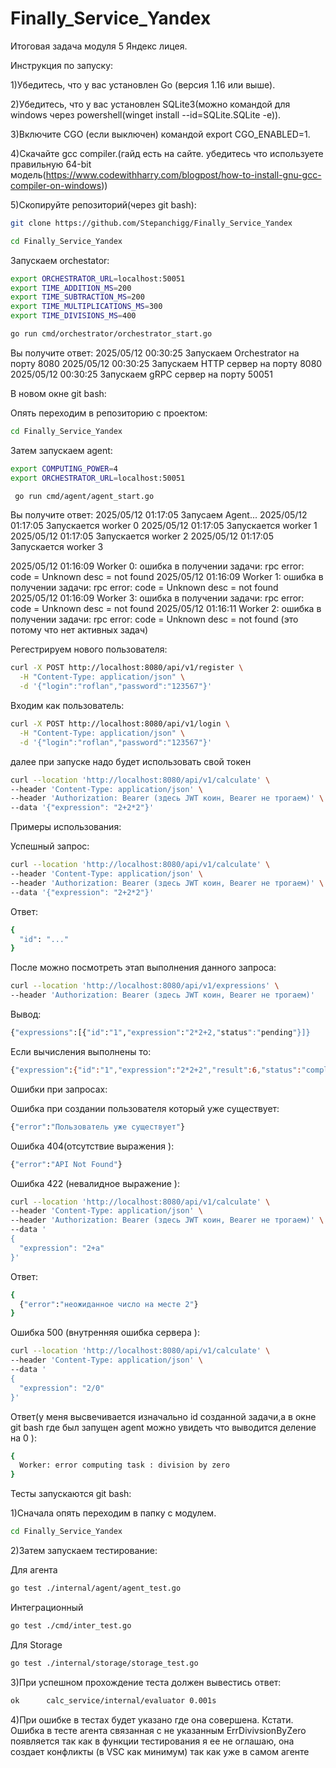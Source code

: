 # Finally_Service_Yandex
Итоговая задача модуля 5 Яндекс лицея.

Инструкция по запуску:

1)Убедитесь, что у вас установлен Go (версия 1.16 или выше).

2)Убедитесь, что у вас установлен SQLite3(можно командой для windows через powershell(winget install --id=SQLite.SQLite  -e)).

3)Включите CGO (если выключен) командой export CGO_ENABLED=1.

4)Скачайте gcc compiler.(гайд есть на сайте. убедитесь что используете правильную 64-bit модель(https://www.codewithharry.com/blogpost/how-to-install-gnu-gcc-compiler-on-windows))

5)Скопируйте репозиторий(через git bash):

```bash
git clone https://github.com/Stepanchigg/Finally_Service_Yandex
```

```bash
cd Finally_Service_Yandex
```

Запускаем orchestator:

```bash
export ORCHESTRATOR_URL=localhost:50051
export TIME_ADDITION_MS=200
export TIME_SUBTRACTION_MS=200
export TIME_MULTIPLICATIONS_MS=300
export TIME_DIVISIONS_MS=400

go run cmd/orchestrator/orchestrator_start.go
```

Вы получите ответ:
2025/05/12 00:30:25 Запускаем Orchestrator на порту 8080
2025/05/12 00:30:25 Запускаем HTTP сервер на порту 8080
2025/05/12 00:30:25 Запускаем gRPC сервер на порту 50051

В новом окне git bash:

Опять переходим в репозиторию с проектом:

```bash
cd Finally_Service_Yandex
```

Затем запускаем agent:

```bash
export COMPUTING_POWER=4
export ORCHESTRATOR_URL=localhost:50051

 go run cmd/agent/agent_start.go
```

Вы получите ответ:
2025/05/12 01:17:05 Запусаем Agent...
2025/05/12 01:17:05 Запускается worker 0
2025/05/12 01:17:05 Запускается worker 1
2025/05/12 01:17:05 Запускается worker 2
2025/05/12 01:17:05 Запускается worker 3

2025/05/12 01:16:09 Worker 0: ошибка в получении задачи: rpc error: code = Unknown desc = not found
2025/05/12 01:16:09 Worker 1: ошибка в получении задачи: rpc error: code = Unknown desc = not found
2025/05/12 01:16:09 Worker 3: ошибка в получении задачи: rpc error: code = Unknown desc = not found
2025/05/12 01:16:11 Worker 2: ошибка в получении задачи: rpc error: code = Unknown desc = not found
(это потому что нет активных задач)

Регестрируем нового пользователя:

```bash
curl -X POST http://localhost:8080/api/v1/register \
  -H "Content-Type: application/json" \
  -d '{"login":"roflan","password":"123567"}'
```

Входим как пользователь:

```bash
curl -X POST http://localhost:8080/api/v1/login \
  -H "Content-Type: application/json" \
  -d '{"login":"roflan","password":"123567"}'
```

далее при запуске надо будет использовать свой токен 

```bash
curl --location 'http://localhost:8080/api/v1/calculate' \
--header 'Content-Type: application/json' \
--header 'Authorization: Bearer (здесь JWT коин, Bearer не трогаем)' \
--data '{"expression": "2+2*2"}'
```

Примеры использования:

Успешный запрос:

```bash
curl --location 'http://localhost:8080/api/v1/calculate' \
--header 'Content-Type: application/json' \
--header 'Authorization: Bearer (здесь JWT коин, Bearer не трогаем)' \
--data '{"expression": "2+2*2"}'
```

Ответ:

```bash
{
  "id": "..."
}
```

После можно посмотреть этап выполнения данного запроса:

```bash
curl --location 'http://localhost:8080/api/v1/expressions' \
--header 'Authorization: Bearer (здесь JWT коин, Bearer не трогаем)'
```

Вывод:

```bash
{"expressions":[{"id":"1","expression":"2*2+2,"status":"pending"}]}
```

Если вычисления выполнены то:

```bash
{"expression":{"id":"1","expression":"2*2+2","result":6,"status":"completed"}}
```

Ошибки при запросах:

Ошибка при создании пользователя который уже существует:

```bash
{"error":"Пользователь уже существует"}
```

Ошибка 404(отсутствие выражения ):

```bash
{"error":"API Not Found"}
```

Ошибка 422 (невалидное выражение ):

```bash
curl --location 'http://localhost:8080/api/v1/calculate' \
--header 'Content-Type: application/json' \
--header 'Authorization: Bearer (здесь JWT коин, Bearer не трогаем)' \
--data '
{
  "expression": "2+a"
}'

```
Ответ:

```bash
{
  {"error":"неожиданное число на месте 2"}
}
```

Ошибка 500 (внутренняя ошибка сервера ):

```bash
curl --location 'http://localhost:8080/api/v1/calculate' \
--header 'Content-Type: application/json' \
--data '
{
  "expression": "2/0"
}'
```
Ответ(у  меня высвечивается изначально id созданной задачи,а в окне git bash где был запущен agent можно увидеть что выводится деление на 0 ):

```bash
{
  Worker: error computing task : division by zero
}
```

Тесты запускаются git bash:

1)Сначала опять переходим в папку с модулем.

```bash
cd Finally_Service_Yandex
```

2)Затем запускаем тестирование:

Для агента

```bash
go test ./internal/agent/agent_test.go
```

Интеграционный

```bash
go test ./cmd/inter_test.go
```

Для Storage

```bash
go test ./internal/storage/storage_test.go
```

3)При успешном прохождение теста должен вывестись ответ:

```bash
ok  	calc_service/internal/evaluator	0.001s
```

4)При ошибке в тестах будет указано где она совершена.
Кстати. Ошибка в тесте агента связанная с не указанным ErrDivivsionByZero появляется так как в функции тестирования я ее не оглашаю,
она создает конфликты (в VSC как минимум) так как уже в самом агенте
